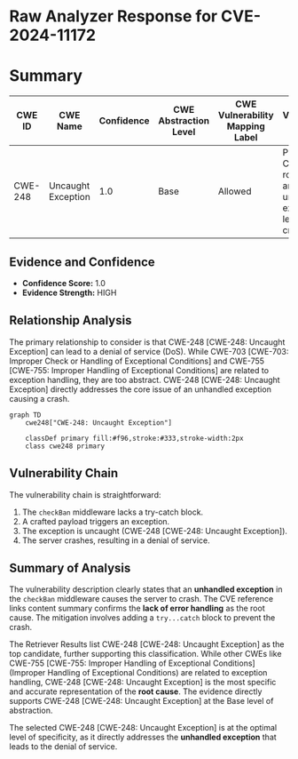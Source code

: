 # Raw Analyzer Response for CVE-2024-11172

# Summary
| CWE ID | CWE Name | Confidence | CWE Abstraction Level | CWE Vulnerability Mapping Label | CWE-Vulnerability Mapping Notes |
|---|---|---|---|---|---|
| CWE-248 | Uncaught Exception | 1.0 | Base | Allowed | Primary CWE. The root cause is an unhandled exception, leading to a crash. |

## Evidence and Confidence

*   **Confidence Score:** 1.0
*   **Evidence Strength:** HIGH

## Relationship Analysis
The primary relationship to consider is that CWE-248 [CWE-248: Uncaught Exception] can lead to a denial of service (DoS). While CWE-703 [CWE-703: Improper Check or Handling of Exceptional Conditions] and CWE-755 [CWE-755: Improper Handling of Exceptional Conditions] are related to exception handling, they are too abstract. CWE-248 [CWE-248: Uncaught Exception] directly addresses the core issue of an unhandled exception causing a crash.

```mermaid
graph TD
    cwe248["CWE-248: Uncaught Exception"]
    
    classDef primary fill:#f96,stroke:#333,stroke-width:2px
    class cwe248 primary
```

## Vulnerability Chain
The vulnerability chain is straightforward:
1.  The `checkBan` middleware lacks a try-catch block.
2.  A crafted payload triggers an exception.
3.  The exception is uncaught (CWE-248 [CWE-248: Uncaught Exception]).
4.  The server crashes, resulting in a denial of service.

## Summary of Analysis
The vulnerability description clearly states that an **unhandled exception** in the `checkBan` middleware causes the server to crash. The CVE reference links content summary confirms the **lack of error handling** as the root cause. The mitigation involves adding a `try...catch` block to prevent the crash.

The Retriever Results list CWE-248 [CWE-248: Uncaught Exception] as the top candidate, further supporting this classification. While other CWEs like CWE-755 [CWE-755: Improper Handling of Exceptional Conditions] (Improper Handling of Exceptional Conditions) are related to exception handling, CWE-248 [CWE-248: Uncaught Exception] is the most specific and accurate representation of the **root cause**. The evidence directly supports CWE-248 [CWE-248: Uncaught Exception] at the Base level of abstraction.

The selected CWE-248 [CWE-248: Uncaught Exception] is at the optimal level of specificity, as it directly addresses the **unhandled exception** that leads to the denial of service.